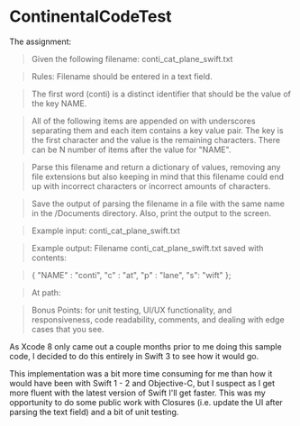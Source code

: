 # ContinentalCodeTest
The assignment:

>Given the following filename:  conti_cat_plane_swift.txt

>Rules: 
>Filename should be entered in a text field.

>The first word (conti) is a distinct identifier that should be the value of the key NAME.


>All of the following items are appended on with underscores separating them and each item contains a key value pair. The key is the first character and the value is the remaining characters. There can be N number of items after the value for "NAME".


>Parse this filename and return a dictionary of values, removing any file extensions but also keeping in mind that this filename could end up with incorrect characters or incorrect amounts of characters.


>Save the output of parsing the filename in a file with the same name in the /Documents directory.  Also, print the output to the screen.


>Example input: 
>conti_cat_plane_swift.txt


>Example output: 
>Filename conti_cat_plane_swift.txt saved with contents:


>{ 
>"NAME" : "conti", 
>"c" : "at", 
>"p" : "lane", 
>"s": "wift" 
>};


>At path: <URL path to conti_cat_plane_swift.txt > 


>Bonus Points: for unit testing, UI/UX functionality, and responsiveness, code readability, comments, and dealing with edge cases that you see. 


As Xcode 8 only came out a couple months prior to me doing this sample code, I decided to do this entirely in Swift 3 to see how it would go.

This implementation was a bit more time consuming for me than how it would have been with Swift 1 - 2 and Objective-C, but I suspect as I get more fluent with the latest version of Swift I'll get faster.  This was my opportunity to do some public work with Closures (i.e. update the UI after parsing the text field) and a bit of unit testing.  

